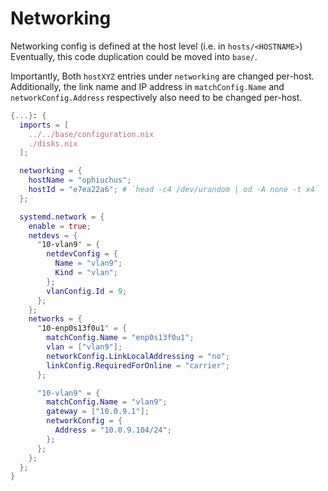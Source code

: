 # Networking

Networking config is defined at the host level (i.e. in `hosts/<HOSTNAME>`)
Eventually, this code duplication could be moved into `base/`.

Importantly, Both `hostXYZ` entries under `networking` are changed per-host.
Additionally, the link name and IP address in `matchConfig.Name` and
`networkConfig.Address` respectively also need to be changed per-host. 

```nix
{...}: {
  imports = [
    ../../base/configuration.nix
    ./disks.nix
  ];

  networking = {
    hostName = "ophiuchus";
    hostId = "e7ea22a6"; # `head -c4 /dev/urandom | od -A none -t x4`
  };

  systemd.network = {
    enable = true;
    netdevs = {
      "10-vlan9" = {
        netdevConfig = {
          Name = "vlan9";
          Kind = "vlan";
        };
        vlanConfig.Id = 9;
      };
    };
    networks = {
      "10-enp0s13f0u1" = {
        matchConfig.Name = "enp0s13f0u1";
        vlan = ["vlan9"];
        networkConfig.LinkLocalAddressing = "no";
        linkConfig.RequiredForOnline = "carrier";
      };

      "10-vlan9" = {
        matchConfig.Name = "vlan9";
        gateway = ["10.0.9.1"];
        networkConfig = {
          Address = "10.0.9.104/24";
        };
      };
    };
  };
}
```

